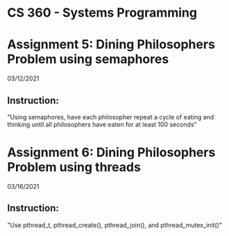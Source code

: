 # CS 360 - Systems Programming   

<h1> Assignment 5: Dining Philosophers Problem using semaphores</h1>

03/12/2021

<h2> Instruction: </h2>

<p>"Using semaphores, have each philosopher repeat a cycle of eating and thinking until all philosophers have eaten for at least 100 seconds"</p>


<h1> Assignment 6: Dining Philosophers Problem using threads</h1>

03/16/2021

<h2> Instruction: </h2>

<p>"Use pthread_t, pthread_create(), pthread_join(), and pthread_mutex_init()"</p>
